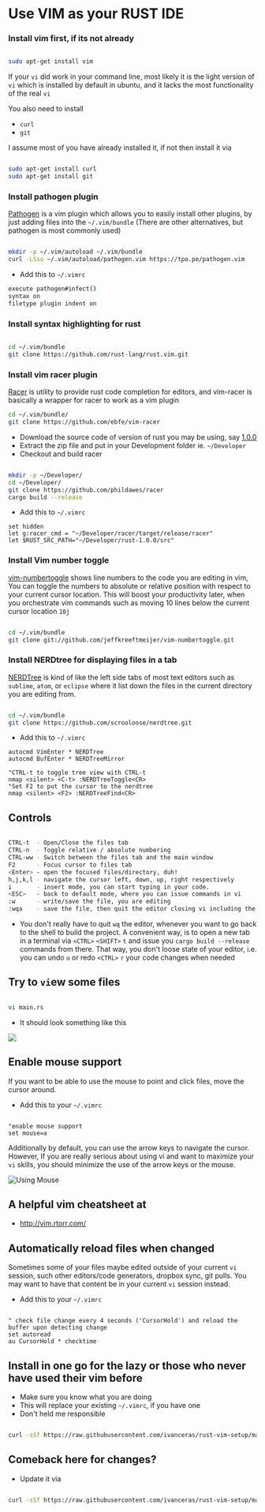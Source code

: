 
# Use VIM as your RUST IDE


### Install vim first, if its not already

```sh

sudo apt-get install vim
```
If your `vi` did work in your command line, most likely it is the light version of `vi` which is installed by default in ubuntu, and it lacks the most functionality of the real `vi`


You also need to install

* `curl`
* `git`

I assume most of you have already installed it, if not then install it via

```sh

sudo apt-get install curl
sudo apt-get install git
```




### Install pathogen plugin
[Pathogen](https://github.com/tpope/vim-pathogen) is a vim plugin which allows you to easily install other plugins, by just adding files into the `~/.vim/bundle` (There are other alternatives, but pathogen is most commonly used)

```sh

mkdir -p ~/.vim/autoload ~/.vim/bundle
curl -LSso ~/.vim/autoload/pathogen.vim https://tpo.pe/pathogen.vim
```
* Add this to `~/.vimrc`

```sh
execute pathogen#infect()
syntax on
filetype plugin indent on
```




### Install syntax highlighting for rust

```sh

cd ~/.vim/bundle
git clone https://github.com/rust-lang/rust.vim.git
```



### Install vim racer plugin

[Racer](https://github.com/phildawes/racer) is utility to provide rust code completion for editors, and vim-racer is basically a wrapper for racer to work as a vim plugin

```sh
cd ~/.vim/bundle/
git clone https://github.com/ebfe/vim-racer
```

* Download the source code of version of rust you may be using, say [1.0.0](https://github.com/rust-lang/rust/releases/tag/1.0.0)
* Extract the zip file and put in your Development folder ie. `~/Developer`
* Checkout and build racer

```sh

mkdir -p ~/Developer/
cd ~/Developer/
git clone https://github.com/phildawes/racer
cargo build --release
```

* Add this to `~/.vimrc`

```
set hidden
let g:racer_cmd = "~/Developer/racer/target/release/racer"
let $RUST_SRC_PATH="~/Developer/rust-1.0.0/src"
```



### Install Vim number toggle

[vim-numbertoggle](https://github.com/jeffkreeftmeijer/vim-numbertoggle) shows line numbers to the code you are editing in vim,
You can toggle the numbers to absolute or relative position with respect to your current cursor location.
This will boost your productivity later, when you orchestrate vim commands such as moving 10 lines below the current cursor location `10j`



```sh

cd ~/.vim/bundle
git clone git://github.com/jeffkreeftmeijer/vim-numbertoggle.git
```



### Install NERDtree for displaying files in a tab
[NERDTree](https://github.com/scrooloose/nerdtree) is kind of like the left side tabs of most text editors such as `sublime`, `atom`, or `eclipse` where it list down the files in the current directory you are editing from.

```sh

cd ~/.vim/bundle
git clone https://github.com/scrooloose/nerdtree.git
```
* Add this to `~/.vimrc`

```
autocmd VimEnter * NERDTree
autocmd BufEnter * NERDTreeMirror

"CTRL-t to toggle tree view with CTRL-t
nmap <silent> <C-t> :NERDTreeToggle<CR>
"Set F2 to put the cursor to the nerdtree
nmap <silent> <F2> :NERDTreeFind<CR>
```





## Controls

```sh

CTRL-t  - Open/Close the files tab
CTRL-n  - Toggle relative / absolute numbering
CTRL-ww - Switch between the files tab and the main window
F2      - Focus cursor to files tab
<Enter> - open the focused files/directory, duh!
h,j,k,l - navigate the cursor left, down, up, right respectively
i       - insert mode, you can start typing in your code.
<ESC>   - back to default mode, where you can issue commands in vi
:w      - write/save the file, you are editing
:wqa    - save the file, then quit the editor closing vi including the files tab
```

* You don't really have to quit `wq` the editor, whenever you want to go back to the shell to build the project.
A convenient way, is to open a new tab in a terminal via `<CTRL>` `<SHIFT>` `t`
and issue you `cargo build --release` commands from there. That way, you don't loose state of your editor,
i.e. you can undo `u` or redo `<CTRL>` `r` your code changes when needed



## Try to `vi`ew some files

```sh

vi main.rs
```


* It should look something like this

![](https://raw.githubusercontent.com/ivanceras/rust-vim-setup/master/rust-vim.png)



## Enable mouse support

If you want to be able to use the mouse to point and click files, move the cursor around.

* Add this to your `~/.vimrc`

```

"enable mouse support
set mouse=a
```

Additionally by default, you can use the arrow keys to navigate the cursor.
However, If you are really serious about using vi and want to maximize your `vi` skills, you should minimize the use of the arrow keys or the mouse.


![Using Mouse](https://raw.githubusercontent.com/ivanceras/rust-vim-setup/master/using-mouse.gif)

## A helpful vim cheatsheet at
* http://vim.rtorr.com/


## Automatically reload files when changed

Sometimes some of your files maybe edited outside of your current `vi` session, such other editors/code generators, dropbox sync, git pulls.
You may want to have that content be in your current `vi` session instead.

* Add this to your `~/.vimrc`

```

" check file change every 4 seconds ('CursorHold') and reload the buffer upon detecting change
set autoread
au CursorHold * checktime  
```

## Install in one go for the lazy or those who never have used their vim before
* Make sure you know what you are doing
* This will replace your existing `~/.vimrc`, if you have one
* Don't held me responsible

```sh

curl -sSf https://raw.githubusercontent.com/ivanceras/rust-vim-setup/master/setup.sh | sh
```

## Comeback here for changes?

* Update it via

```sh

curl -sSf https://raw.githubusercontent.com/ivanceras/rust-vim-setup/master/update.sh | sh
```
